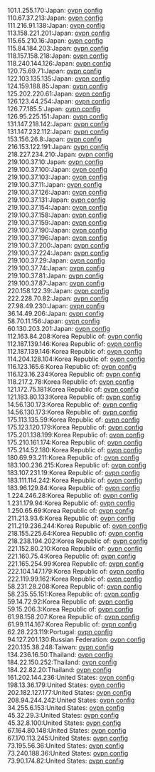 101.1.255.170:Japan: [ovpn config](vpn/101_1_255_170.ovpn)  
110.67.37.213:Japan: [ovpn config](vpn/110_67_37_213.ovpn)  
111.216.91.138:Japan: [ovpn config](vpn/111_216_91_138.ovpn)  
113.158.221.201:Japan: [ovpn config](vpn/113_158_221_201.ovpn)  
115.65.210.16:Japan: [ovpn config](vpn/115_65_210_16.ovpn)  
115.84.184.203:Japan: [ovpn config](vpn/115_84_184_203.ovpn)  
118.157.158.218:Japan: [ovpn config](vpn/118_157_158_218.ovpn)  
118.240.144.126:Japan: [ovpn config](vpn/118_240_144_126.ovpn)  
120.75.69.71:Japan: [ovpn config](vpn/120_75_69_71.ovpn)  
122.103.135.135:Japan: [ovpn config](vpn/122_103_135_135.ovpn)  
124.159.188.85:Japan: [ovpn config](vpn/124_159_188_85.ovpn)  
125.202.220.61:Japan: [ovpn config](vpn/125_202_220_61.ovpn)  
126.123.44.254:Japan: [ovpn config](vpn/126_123_44_254.ovpn)  
126.77.185.5:Japan: [ovpn config](vpn/126_77_185_5.ovpn)  
126.95.225.151:Japan: [ovpn config](vpn/126_95_225_151.ovpn)  
131.147.218.142:Japan: [ovpn config](vpn/131_147_218_142.ovpn)  
131.147.232.112:Japan: [ovpn config](vpn/131_147_232_112.ovpn)  
153.156.26.8:Japan: [ovpn config](vpn/153_156_26_8.ovpn)  
216.153.122.191:Japan: [ovpn config](vpn/216_153_122_191.ovpn)  
218.227.234.210:Japan: [ovpn config](vpn/218_227_234_210.ovpn)  
219.100.37.10:Japan: [ovpn config](vpn/219_100_37_10.ovpn)  
219.100.37.100:Japan: [ovpn config](vpn/219_100_37_100.ovpn)  
219.100.37.103:Japan: [ovpn config](vpn/219_100_37_103.ovpn)  
219.100.37.11:Japan: [ovpn config](vpn/219_100_37_11.ovpn)  
219.100.37.126:Japan: [ovpn config](vpn/219_100_37_126.ovpn)  
219.100.37.131:Japan: [ovpn config](vpn/219_100_37_131.ovpn)  
219.100.37.154:Japan: [ovpn config](vpn/219_100_37_154.ovpn)  
219.100.37.158:Japan: [ovpn config](vpn/219_100_37_158.ovpn)  
219.100.37.159:Japan: [ovpn config](vpn/219_100_37_159.ovpn)  
219.100.37.190:Japan: [ovpn config](vpn/219_100_37_190.ovpn)  
219.100.37.196:Japan: [ovpn config](vpn/219_100_37_196.ovpn)  
219.100.37.200:Japan: [ovpn config](vpn/219_100_37_200.ovpn)  
219.100.37.224:Japan: [ovpn config](vpn/219_100_37_224.ovpn)  
219.100.37.29:Japan: [ovpn config](vpn/219_100_37_29.ovpn)  
219.100.37.74:Japan: [ovpn config](vpn/219_100_37_74.ovpn)  
219.100.37.81:Japan: [ovpn config](vpn/219_100_37_81.ovpn)  
219.100.37.87:Japan: [ovpn config](vpn/219_100_37_87.ovpn)  
220.158.122.39:Japan: [ovpn config](vpn/220_158_122_39.ovpn)  
222.228.70.82:Japan: [ovpn config](vpn/222_228_70_82.ovpn)  
27.98.49.230:Japan: [ovpn config](vpn/27_98_49_230.ovpn)  
36.14.49.206:Japan: [ovpn config](vpn/36_14_49_206.ovpn)  
58.70.11.156:Japan: [ovpn config](vpn/58_70_11_156.ovpn)  
60.130.203.201:Japan: [ovpn config](vpn/60_130_203_201.ovpn)  
112.163.84.208:Korea Republic of: [ovpn config](vpn/112_163_84_208.ovpn)  
112.187.139.146:Korea Republic of: [ovpn config](vpn/112_187_139_146.ovpn)  
112.187.139.146:Korea Republic of: [ovpn config](vpn/112_187_139_146.ovpn)  
114.204.128.104:Korea Republic of: [ovpn config](vpn/114_204_128_104.ovpn)  
116.123.165.6:Korea Republic of: [ovpn config](vpn/116_123_165_6.ovpn)  
116.123.16.234:Korea Republic of: [ovpn config](vpn/116_123_16_234.ovpn)  
118.217.2.78:Korea Republic of: [ovpn config](vpn/118_217_2_78.ovpn)  
121.172.75.181:Korea Republic of: [ovpn config](vpn/121_172_75_181.ovpn)  
121.183.80.133:Korea Republic of: [ovpn config](vpn/121_183_80_133.ovpn)  
14.56.130.173:Korea Republic of: [ovpn config](vpn/14_56_130_173.ovpn)  
14.56.130.173:Korea Republic of: [ovpn config](vpn/14_56_130_173.ovpn)  
175.113.135.59:Korea Republic of: [ovpn config](vpn/175_113_135_59.ovpn)  
175.123.120.179:Korea Republic of: [ovpn config](vpn/175_123_120_179.ovpn)  
175.201.138.199:Korea Republic of: [ovpn config](vpn/175_201_138_199.ovpn)  
175.210.161.174:Korea Republic of: [ovpn config](vpn/175_210_161_174.ovpn)  
175.214.52.180:Korea Republic of: [ovpn config](vpn/175_214_52_180.ovpn)  
180.69.93.211:Korea Republic of: [ovpn config](vpn/180_69_93_211.ovpn)  
183.100.236.215:Korea Republic of: [ovpn config](vpn/183_100_236_215.ovpn)  
183.107.231.19:Korea Republic of: [ovpn config](vpn/183_107_231_19.ovpn)  
183.111.114.242:Korea Republic of: [ovpn config](vpn/183_111_114_242.ovpn)  
183.96.129.84:Korea Republic of: [ovpn config](vpn/183_96_129_84.ovpn)  
1.224.246.28:Korea Republic of: [ovpn config](vpn/1_224_246_28.ovpn)  
1.231.179.94:Korea Republic of: [ovpn config](vpn/1_231_179_94.ovpn)  
1.250.65.69:Korea Republic of: [ovpn config](vpn/1_250_65_69.ovpn)  
211.213.93.6:Korea Republic of: [ovpn config](vpn/211_213_93_6.ovpn)  
211.219.236.244:Korea Republic of: [ovpn config](vpn/211_219_236_244.ovpn)  
218.155.225.64:Korea Republic of: [ovpn config](vpn/218_155_225_64.ovpn)  
218.238.194.202:Korea Republic of: [ovpn config](vpn/218_238_194_202.ovpn)  
221.152.80.210:Korea Republic of: [ovpn config](vpn/221_152_80_210.ovpn)  
221.160.75.4:Korea Republic of: [ovpn config](vpn/221_160_75_4.ovpn)  
221.165.254.99:Korea Republic of: [ovpn config](vpn/221_165_254_99.ovpn)  
222.104.147.179:Korea Republic of: [ovpn config](vpn/222_104_147_179.ovpn)  
222.119.99.162:Korea Republic of: [ovpn config](vpn/222_119_99_162.ovpn)  
58.231.28.208:Korea Republic of: [ovpn config](vpn/58_231_28_208.ovpn)  
58.235.55.151:Korea Republic of: [ovpn config](vpn/58_235_55_151.ovpn)  
59.14.72.92:Korea Republic of: [ovpn config](vpn/59_14_72_92.ovpn)  
59.15.206.3:Korea Republic of: [ovpn config](vpn/59_15_206_3.ovpn)  
61.98.158.207:Korea Republic of: [ovpn config](vpn/61_98_158_207.ovpn)  
61.99.114.167:Korea Republic of: [ovpn config](vpn/61_99_114_167.ovpn)  
62.28.223.119:Portugal: [ovpn config](vpn/62_28_223_119.ovpn)  
94.127.201.130:Russian Federation: [ovpn config](vpn/94_127_201_130.ovpn)  
220.135.38.248:Taiwan: [ovpn config](vpn/220_135_38_248.ovpn)  
134.236.16.50:Thailand: [ovpn config](vpn/134_236_16_50.ovpn)  
184.22.150.252:Thailand: [ovpn config](vpn/184_22_150_252.ovpn)  
184.22.82.20:Thailand: [ovpn config](vpn/184_22_82_20.ovpn)  
161.202.144.236:United States: [ovpn config](vpn/161_202_144_236.ovpn)  
198.13.36.179:United States: [ovpn config](vpn/198_13_36_179.ovpn)  
202.182.127.177:United States: [ovpn config](vpn/202_182_127_177.ovpn)  
208.94.244.242:United States: [ovpn config](vpn/208_94_244_242.ovpn)  
34.255.6.153:United States: [ovpn config](vpn/34_255_6_153.ovpn)  
45.32.29.3:United States: [ovpn config](vpn/45_32_29_3.ovpn)  
45.32.8.100:United States: [ovpn config](vpn/45_32_8_100.ovpn)  
67.164.80.148:United States: [ovpn config](vpn/67_164_80_148.ovpn)  
67.170.113.245:United States: [ovpn config](vpn/67_170_113_245.ovpn)  
73.195.56.36:United States: [ovpn config](vpn/73_195_56_36.ovpn)  
73.240.188.36:United States: [ovpn config](vpn/73_240_188_36.ovpn)  
73.90.174.82:United States: [ovpn config](vpn/73_90_174_82.ovpn)  
